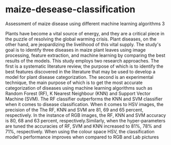 # maize-desease-classification
Assessment of maize disease using different machine learning algorithms
3

Plants have become a vital source of energy, and they are a critical piece in the puzzle of resolving the global warming crisis. Plant diseases, on the other hand, are jeopardizing the livelihood of this vital supply.
The study's goal is to identify three diseases in maize plant leaves using image processing, feature extraction, and machine learning by comparing the best results of the models. This study employs two research approaches. The first is a systematic literature review, the purpose of which is to identify the best features discovered in the literature that may be used to develop a model for plant disease categorization. The second is an experimental technique, the main purpose of which is to get the most accurate categorization of diseases using machine learning algorithms such as Random Forest (RF), K Nearest Neighbour (KNN) and Support Vector Machine (SVM).
The RF classifier outperforms the KNN and SVM classifier when it comes to disease classification. When it comes to HSV images, the precision of the The RF, KNN and SVM are 81, 69 and 65 percent, respectively. In the instance of RGB images, the RF, KNN and SVM accuracy is 80, 68 and 63 percent, respectively.Similarly, when the hyper-parameters are tuned the accuracies of RF, SVM and KNN increased to 81%, 78% and 71%, respectively. When using the colour space HSV, the classification model's performance improves when compared to RGB and Lab pictures

